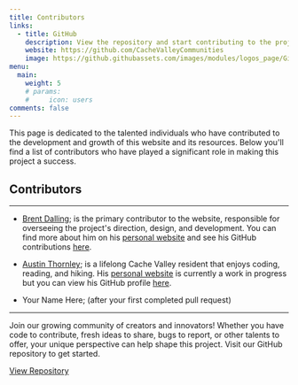 ```yaml
---
title: Contributors
links:
  - title: GitHub
    description: View the repository and start contributing to the project. This is where the source code and resources for this website are stored.
    website: https://github.com/CacheValleyCommunities
    image: https://github.githubassets.com/images/modules/logos_page/GitHub-Mark.png
menu:
  main:
    weight: 5
    # params:
    #     icon: users
comments: false
---
```


This page is dedicated to the talented individuals who have contributed to the development and growth of this website and its resources. Below you'll find a list of contributors who have played a significant role in making this project a success.

## Contributors

---

- [Brent Dalling](https://brentdalling.com);
  is the primary contributor to the website, responsible for overseeing the project's direction, design, and development. You can find more about him on his [personal website](https://brentdalling.com) and see his GitHub contributions [here](https://github.com/bvdalling).

- [Austin Thornley](https://austinthornley.com);
	is a lifelong Cache Valley resident that enjoys coding, reading, and hiking. His [personal website](https://austinthornley.com) is currently a work in progress but you can view his GitHub profile [here](https://github.com/austinthornley).

- Your Name Here; (after your first completed pull request)

---

<div class="alert alert-muted">
    <p>Join our growing community of creators and innovators! Whether you have code to contribute, fresh ideas to share, bugs to report, or other talents to offer, your unique perspective can help shape this project. Visit our GitHub repository to get started.</p>
    <a href="https://github.com/CacheValleyCommunities/" target="_blank" class="btn btn-primary">View Repository</a>
</div>
